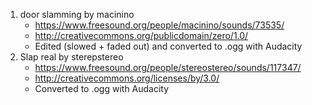 1. door slamming by macinino
    - https://www.freesound.org/people/macinino/sounds/73535/
    - http://creativecommons.org/publicdomain/zero/1.0/
    - Edited (slowed + faded out) and converted to .ogg with Audacity
2. Slap real by sterepstereo
    - https://www.freesound.org/people/stereostereo/sounds/117347/
    - http://creativecommons.org/licenses/by/3.0/
    - Converted to .ogg with Audacity

